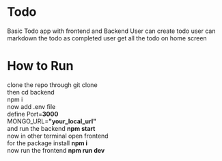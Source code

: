 # Todo
Basic Todo app with frontend and Backend 
User can create todo 
user can markdown the todo as completed 
user get all the todo on home screen 


# How to Run
clone the repo through git clone <br>
then cd backend <br>
npm i <br>
now add .env file <br>
define Port=**3000**<br>
MONGO_URL=**"your_local_url"** <br>
and run the backend **npm start** <br>
now in other terminal open frontend <br>
for the package install **npm i** <br>
now run the frontend **npm run dev** <br>
